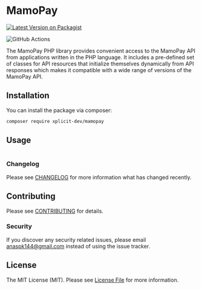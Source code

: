 # MamoPay

[![Latest Version on Packagist](https://img.shields.io/packagist/v/xplicit-dev/MamoPay.svg?style=flat-square)](https://packagist.org/packages/xplicit-dev/MamoPay)
<!-- [![Total Downloads](https://img.shields.io/packagist/dt/xplicit-dev/MamoPay.svg?style=flat-square)](https://packagist.org/packages/xplicit-dev/MamoPay) -->
![GitHub Actions](https://github.com/xplicit-dev/MamoPay/actions/workflows/main.yml/badge.svg)

The MamoPay PHP library provides convenient access to the MamoPay API from applications written in the PHP language. It includes a pre-defined set of classes for API resources that initialize themselves dynamically from API responses which makes it compatible with a wide range of versions of the MamoPay API.

## Installation

You can install the package via composer:

```bash
composer require xplicit-dev/mamopay
```

## Usage

```

```

### Changelog

Please see [CHANGELOG](CHANGELOG.md) for more information what has changed recently.

## Contributing

Please see [CONTRIBUTING](CONTRIBUTING.md) for details.

### Security

If you discover any security related issues, please email anaspk144@gmail.com instead of using the issue tracker.


## License

The MIT License (MIT). Please see [License File](LICENSE.md) for more information.
